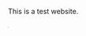 <html>
<meta name="viewport" content="width=device-width, initial-scale=1">
<link rel="stylesheet" href="https://cdnjs.cloudflare.com/ajax/libs/font-awesome/4.7.0/css/font-awesome.min.css">
<style>
body {margin:0;}

.icon-bar {
  width: 100%;
  background-color: #555;
  overflow: auto;
}

.icon-bar a {
  float: left;
  width: 20%;
  text-align: center;
  padding: 12px 0;
  transition: all 0.3s ease;
  color: white;
  font-size: 36px;
}

.icon-bar a:hover {
  background-color: #000;
}

.active {
  background-color: #4CAF50;
}
</style>
<body>

<div class="icon-bar">
  <a class="active" href="#"><i class="fa fa-home"></i></a> 
  <a href="#"><i class="fa fa-search"></i></a> 
  <a href="#"><i class="fa fa-envelope"></i></a> 
  <a href="#"><i class="fa fa-globe"></i></a>
</div>

</body>
</html> 

This is a test website. 
<Runs realtime simulation for port everglades area>
<description description description description >
<description description description description >

<img align="center" src="domainb.JPG" height="1">


